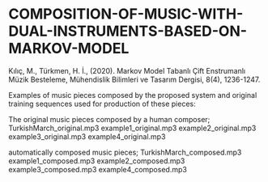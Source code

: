 # COMPOSITION-OF-MUSIC-WITH-DUAL-INSTRUMENTS-BASED-ON-MARKOV-MODEL
Kılıç, M., Türkmen, H. İ., (2020). Markov Model Tabanlı Çift Enstrumanlı Müzik Besteleme, Mühendislik Bilimleri
ve Tasarım Dergisi, 8(4), 1236-1247.

Examples of music pieces composed by the proposed system and original training sequences used for production of these pieces:

The original music pieces composed by a human composer;
TurkishMarch_original.mp3
example1_original.mp3
example2_original.mp3
example3_original.mp3
example4_original.mp3

automatically composed music pieces;
TurkishMarch_composed.mp3
example1_composed.mp3
example2_composed.mp3
example3_composed.mp3
example4_composed.mp3
